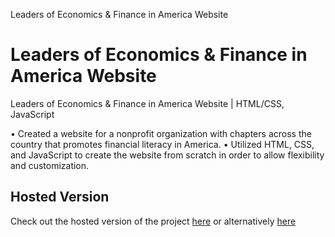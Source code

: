 Leaders of Economics & Finance in America Website 

# Leaders of Economics & Finance in America Website

Leaders of Economics & Finance in America Website | HTML/CSS, JavaScript

• Created a website for a nonprofit organization with chapters across the country that promotes financial literacy in
America.
• Utilized HTML, CSS, and JavaScript to create the website from scratch in order to allow flexibility and customization.

## Hosted Version

Check out the hosted version of the project [here](https://lefaofficial.org/) or alternatively [here](https://rishi-m100.github.io/lefa/)
